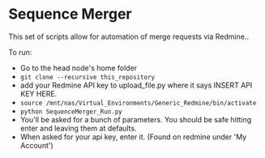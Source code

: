 # Sequence Merger

This set of scripts allow for automation of merge requests via Redmine..

To run:
- Go to the head node's home folder
- `git clone --recursive this_repository`
- add your Redmine API key to upload_file.py where it says INSERT API KEY HERE.
- `source /mnt/nas/Virtual_Environments/Generic_Redmine/bin/activate`
- `python SequenceMerger_Run.py`
- You'll be asked for a bunch of parameters. You should be safe hitting enter and leaving them at defaults.
- When asked for your api key, enter it. (Found on redmine under 'My Account')